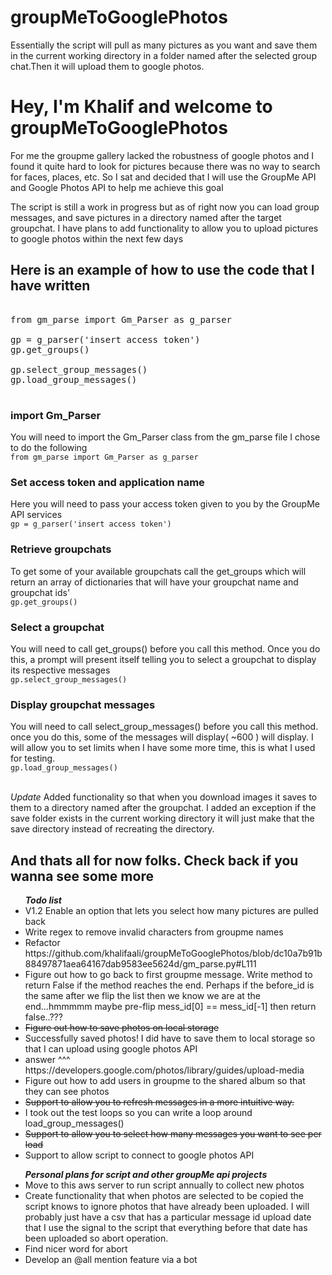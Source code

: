 # groupMeToGooglePhotos

Essentially the script will pull as many pictures as you want and save them in the current working directory in a folder named after the selected group chat.Then it will upload them to google photos.
<!DOCTYPE html>
<h1>Hey, I'm Khalif and welcome to groupMeToGooglePhotos</h1>

<p>For me the groupme gallery lacked the robustness of google photos and I found it quite hard to look for pictures because there was no way
to search for faces, places, etc. So I sat and decided that I will use the GroupMe API and Google Photos API to help me achieve this goal</p>

<p>The script is still a work in progress but as of right now you can load group messages, and save pictures in a directory named after
 the target groupchat. I have plans to add functionality to allow you to upload pictures to google photos within the next few days </p>


<h2>Here is an example of how to use the code that I have written</h2>

<pre>

from gm_parse import Gm_Parser as g_parser

gp = g_parser('insert access token')
gp.get_groups()

gp.select_group_messages()
gp.load_group_messages()

</pre>


<h3> import Gm_Parser </h3>
You will need to import the Gm_Parser class from the gm_parse file
I chose to do the following
<br><code>from gm_parse import Gm_Parser as g_parser</code>

<h3> Set access token and application name </h3>
Here you will need to pass your access token given to you by the GroupMe API services
<br><code>gp = g_parser('insert access token')</code>

<h3>Retrieve groupchats</h3>
To get some of your available groupchats call the get_groups which will return an array of dictionaries that will have your groupchat name and groupchat ids'
<br><code>gp.get_groups()</code>

<h3>Select a groupchat</h3>
You will need to call get_groups() before you call this method. Once you do this, a prompt will present itself telling you to select a groupchat
to display its respective messages
<br><code>gp.select_group_messages()</code>

<h3>Display groupchat messages</h3>
You will need to call select_group_messages() before you call this method. once you do this, some of the messages will display( ~600 ) will display.
I will allow you to set limits when I have some more time, this is what I used for testing.
<br><code>gp.load_group_messages()</code>

<br><em>Update</em> Added functionality so that when you download images it saves to them to a directory named after the groupchat.
I added an exception if the save folder exists in the current working directory it will just make that the save directory instead
of recreating the directory.

<h2> And thats all for now folks. Check back if you wanna see some more</h2>

<ul><em><b>Todo list</b></em>
 <li>V1.2 Enable an option that lets you select how many pictures are pulled back </li>
 <li>Write regex to remove invalid characters from groupme names</li>
 <li>Refactor https://github.com/khalifaali/groupMeToGooglePhotos/blob/dc10a7b91b88497871aea64167dab9583ee5624d/gm_parse.py#L111</li>
 <li>Figure out how to go back to first groupme message. Write method to return False if the method reaches the end. Perhaps if the
 before_id is the same after we flip the list then we know we are at the end...hmmmmm maybe pre-flip mess_id[0] == mess_id[-1] then return false..???</li>
  <li><strike>Figure out how to save photos on local storage</strike></li>
 <li>Successfully saved photos! I did have to save them to local storage so that I can upload using google photos API</li>
  <li>answer  ^^^ https://developers.google.com/photos/library/guides/upload-media </li>
  <li>Figure out how to add users in groupme to the shared album so that they can see photos</li>
  <li> <strike>Support to allow you to refresh messages in a more intuitive way.</strike></li>
   <li>I took out the test loops so you can write a loop around load_group_messages()</li>
 <li> <strike>Support to allow you to select how many messages you want to see per load</strike></li>
  <li>Support to allow script to connect to google photos API</li>
</ul>

<ul><em><b>Personal plans for script and other groupMe api projects</b></em>
<li>Move to this aws server to run script annually to collect new photos</li>
<li>Create functionality that when photos are selected to be copied the script knows to ignore photos that have already been uploaded. I will probably just have a csv that 
has a particular message id upload date that I use the signal to the script that everything before that date has been uploaded so abort operation.</li>
<li>Find nicer word for abort</li>
<li>Develop an @all mention feature via a bot</li>


